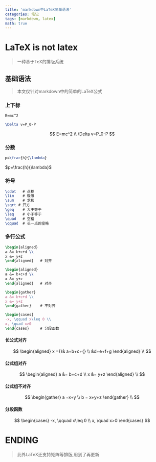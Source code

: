 ```yaml
---
title: 'markdown中LaTeX简单语法'
categories: 笔记
tags: [markdown, latex]
math: true
---
```


# LaTeX is not latex

> 一种基于TeX的排版系统

## 基础语法

> 本文仅针对markdown中的简单的LaTeX公式

### 上下标

```LaTeX
E=mc^2

\Delta v=P_0-P
```

$$
E=mc^2
\\
\Delta v=P_0-P
$$

### 分数

```LaTeX
p=\frac{h}{\lambda}
```

$p=\frac{h}{\lambda}$

### 符号

```LaTeX
\cdot   # 点积
\lim    # 极限
\sum    # 求和
\sqrt # 开方
\geq    # 大于等于
\leq    # 小于等于
\quad   # 空格
\qquad  # 长一点的空格

```

### 多行公式

```LaTeX
\begin{aligned}
a &= b+c+d \\
x &= y+z
\end{aligned}   # 对齐

\begin{aligned}
a &= b+c+d \\
x &= y+z
\end{aligned}   # 对齐

\begin{gather}
a &= b+c+d \\
x &= y+z
\end{gather}    # 不对齐

\begin{cases}
-x, \qquad x\leq 0 \\
x, \quad x>0
\end{cases}     # 分段函数
```

#### 长公式对齐

$$
\begin{aligned}
    x ={}& a+b+c+{} \\
    &d+e+f+g
\end{aligned} \\
$$

#### 公式组对齐

$$
\begin{aligned}
    a &= b+c+d \\
    x &= y+z
\end{aligned} \\
$$

#### 公式组不对齐

$$
\begin{gather}
    a =x+y \\
    b = x+y+z
\end{gather} \\
$$

#### 分段函数

$$
\begin{cases}
    -x, \qquad x\leq 0 \\
    x, \quad x>0
\end{cases}
$$

# ENDING

> 此外LaTeX还支持矩阵等排版,用到了再更新